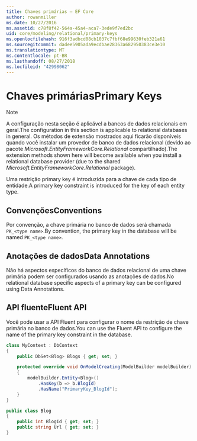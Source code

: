 ```yaml
---
title: Chaves primárias – EF Core
author: rowanmiller
ms.date: 10/27/2016
ms.assetid: c78f8f42-564a-45a4-aca7-3ede9f7ed2bc
uid: core/modeling/relational/primary-keys
ms.openlocfilehash: 916f3adbcd08cb1037c7fbf68e99630feb321a61
ms.sourcegitcommit: dadee5905ada9ecdbae28363a682950383ce3e10
ms.translationtype: MT
ms.contentlocale: pt-BR
ms.lasthandoff: 08/27/2018
ms.locfileid: "42998062"
---
```

# <a name="primary-keys"></a><span data-ttu-id="e3221-102">Chaves primárias</span><span class="sxs-lookup"><span data-stu-id="e3221-102">Primary Keys</span></span>

> [!NOTE]  
> <span data-ttu-id="e3221-103">A configuração nesta seção é aplicável a bancos de dados relacionais em geral.</span><span class="sxs-lookup"><span data-stu-id="e3221-103">The configuration in this section is applicable to relational databases in general.</span></span> <span data-ttu-id="e3221-104">Os métodos de extensão mostrados aqui ficarão disponíveis quando você instalar um provedor de banco de dados relacional (devido ao pacote *Microsoft.EntityFrameworkCore.Relational* compartilhado).</span><span class="sxs-lookup"><span data-stu-id="e3221-104">The extension methods shown here will become available when you install a relational database provider (due to the shared *Microsoft.EntityFrameworkCore.Relational* package).</span></span>

<span data-ttu-id="e3221-105">Uma restrição primary key é introduzida para a chave de cada tipo de entidade.</span><span class="sxs-lookup"><span data-stu-id="e3221-105">A primary key constraint is introduced for the key of each entity type.</span></span>

## <a name="conventions"></a><span data-ttu-id="e3221-106">Convenções</span><span class="sxs-lookup"><span data-stu-id="e3221-106">Conventions</span></span>

<span data-ttu-id="e3221-107">Por convenção, a chave primária no banco de dados será chamada `PK_<type name>`.</span><span class="sxs-lookup"><span data-stu-id="e3221-107">By convention, the primary key in the database will be named `PK_<type name>`.</span></span>

## <a name="data-annotations"></a><span data-ttu-id="e3221-108">Anotações de dados</span><span class="sxs-lookup"><span data-stu-id="e3221-108">Data Annotations</span></span>

<span data-ttu-id="e3221-109">Não há aspectos específicos do banco de dados relacional de uma chave primária podem ser configurados usando as anotações de dados.</span><span class="sxs-lookup"><span data-stu-id="e3221-109">No relational database specific aspects of a primary key can be configured using Data Annotations.</span></span>

## <a name="fluent-api"></a><span data-ttu-id="e3221-110">API fluente</span><span class="sxs-lookup"><span data-stu-id="e3221-110">Fluent API</span></span>

<span data-ttu-id="e3221-111">Você pode usar a API Fluent para configurar o nome da restrição de chave primária no banco de dados.</span><span class="sxs-lookup"><span data-stu-id="e3221-111">You can use the Fluent API to configure the name of the primary key constraint in the database.</span></span>

<!-- [!code-csharp[Main](samples/core/relational/Modeling/FluentAPI/Samples/Relational/KeyName.cs?highlight=9)] -->
``` csharp
class MyContext : DbContext
{
    public DbSet<Blog> Blogs { get; set; }

    protected override void OnModelCreating(ModelBuilder modelBuilder)
    {
        modelBuilder.Entity<Blog>()
            .HasKey(b => b.BlogId)
            .HasName("PrimaryKey_BlogId");
    }
}

public class Blog
{
    public int BlogId { get; set; }
    public string Url { get; set; }
}
```
